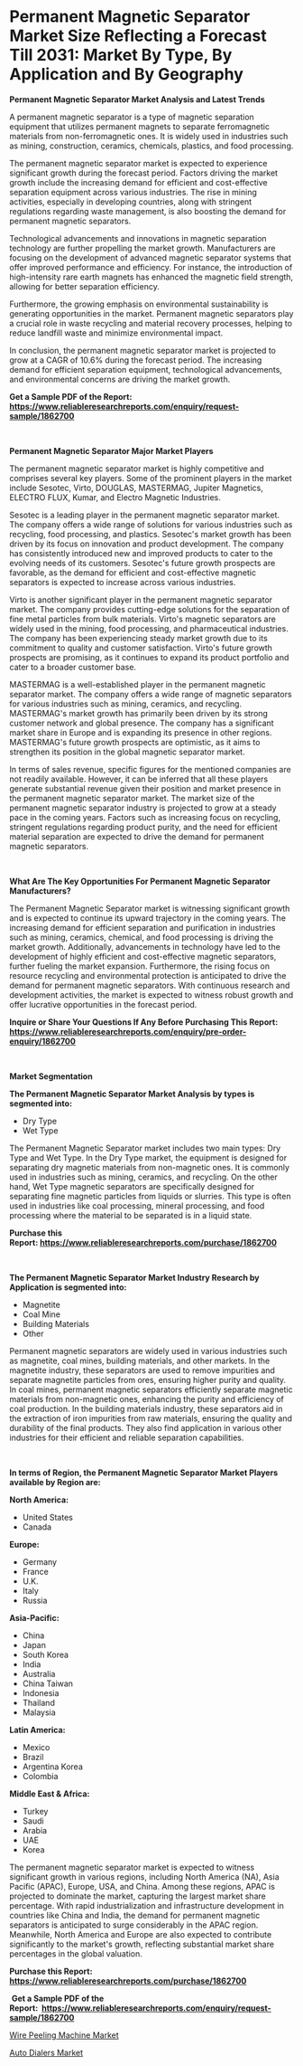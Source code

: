 <p><h1>Permanent Magnetic Separator Market Size Reflecting a Forecast Till 2031: Market By Type, By Application and By Geography</h1></p><p><strong>Permanent Magnetic Separator Market Analysis and Latest Trends</strong></p>
<p><p>A permanent magnetic separator is a type of magnetic separation equipment that utilizes permanent magnets to separate ferromagnetic materials from non-ferromagnetic ones. It is widely used in industries such as mining, construction, ceramics, chemicals, plastics, and food processing.</p><p>The permanent magnetic separator market is expected to experience significant growth during the forecast period. Factors driving the market growth include the increasing demand for efficient and cost-effective separation equipment across various industries. The rise in mining activities, especially in developing countries, along with stringent regulations regarding waste management, is also boosting the demand for permanent magnetic separators.</p><p>Technological advancements and innovations in magnetic separation technology are further propelling the market growth. Manufacturers are focusing on the development of advanced magnetic separator systems that offer improved performance and efficiency. For instance, the introduction of high-intensity rare earth magnets has enhanced the magnetic field strength, allowing for better separation efficiency.</p><p>Furthermore, the growing emphasis on environmental sustainability is generating opportunities in the market. Permanent magnetic separators play a crucial role in waste recycling and material recovery processes, helping to reduce landfill waste and minimize environmental impact.</p><p>In conclusion, the permanent magnetic separator market is projected to grow at a CAGR of 10.6% during the forecast period. The increasing demand for efficient separation equipment, technological advancements, and environmental concerns are driving the market growth.</p></p>
<p><strong>Get a Sample PDF of the Report:&nbsp; <a href="https://www.reliableresearchreports.com/enquiry/request-sample/1862700">https://www.reliableresearchreports.com/enquiry/request-sample/1862700</a></strong></p>
<p>&nbsp;</p>
<p><strong>Permanent Magnetic Separator Major Market Players</strong></p>
<p><p>The permanent magnetic separator market is highly competitive and comprises several key players. Some of the prominent players in the market include Sesotec, Virto, DOUGLAS, MASTERMAG, Jupiter Magnetics, ELECTRO FLUX, Kumar, and Electro Magnetic Industries.</p><p>Sesotec is a leading player in the permanent magnetic separator market. The company offers a wide range of solutions for various industries such as recycling, food processing, and plastics. Sesotec's market growth has been driven by its focus on innovation and product development. The company has consistently introduced new and improved products to cater to the evolving needs of its customers. Sesotec's future growth prospects are favorable, as the demand for efficient and cost-effective magnetic separators is expected to increase across various industries.</p><p>Virto is another significant player in the permanent magnetic separator market. The company provides cutting-edge solutions for the separation of fine metal particles from bulk materials. Virto's magnetic separators are widely used in the mining, food processing, and pharmaceutical industries. The company has been experiencing steady market growth due to its commitment to quality and customer satisfaction. Virto's future growth prospects are promising, as it continues to expand its product portfolio and cater to a broader customer base.</p><p>MASTERMAG is a well-established player in the permanent magnetic separator market. The company offers a wide range of magnetic separators for various industries such as mining, ceramics, and recycling. MASTERMAG's market growth has primarily been driven by its strong customer network and global presence. The company has a significant market share in Europe and is expanding its presence in other regions. MASTERMAG's future growth prospects are optimistic, as it aims to strengthen its position in the global magnetic separator market.</p><p>In terms of sales revenue, specific figures for the mentioned companies are not readily available. However, it can be inferred that all these players generate substantial revenue given their position and market presence in the permanent magnetic separator market. The market size of the permanent magnetic separator industry is projected to grow at a steady pace in the coming years. Factors such as increasing focus on recycling, stringent regulations regarding product purity, and the need for efficient material separation are expected to drive the demand for permanent magnetic separators.</p></p>
<p>&nbsp;</p>
<p><strong>What Are The Key Opportunities For Permanent Magnetic Separator Manufacturers?</strong></p>
<p><p>The Permanent Magnetic Separator market is witnessing significant growth and is expected to continue its upward trajectory in the coming years. The increasing demand for efficient separation and purification in industries such as mining, ceramics, chemical, and food processing is driving the market growth. Additionally, advancements in technology have led to the development of highly efficient and cost-effective magnetic separators, further fueling the market expansion. Furthermore, the rising focus on resource recycling and environmental protection is anticipated to drive the demand for permanent magnetic separators. With continuous research and development activities, the market is expected to witness robust growth and offer lucrative opportunities in the forecast period.</p></p>
<p><strong>Inquire or Share Your Questions If Any Before Purchasing This Report: <a href="https://www.reliableresearchreports.com/enquiry/pre-order-enquiry/1862700">https://www.reliableresearchreports.com/enquiry/pre-order-enquiry/1862700</a></strong></p>
<p>&nbsp;</p>
<p><strong>Market Segmentation</strong></p>
<p><strong>The Permanent Magnetic Separator Market Analysis by types is segmented into:</strong></p>
<p><ul><li>Dry Type</li><li>Wet Type</li></ul></p>
<p><p>The Permanent Magnetic Separator market includes two main types: Dry Type and Wet Type. In the Dry Type market, the equipment is designed for separating dry magnetic materials from non-magnetic ones. It is commonly used in industries such as mining, ceramics, and recycling. On the other hand, Wet Type magnetic separators are specifically designed for separating fine magnetic particles from liquids or slurries. This type is often used in industries like coal processing, mineral processing, and food processing where the material to be separated is in a liquid state.</p></p>
<p><strong>Purchase this Report:&nbsp;<a href="https://www.reliableresearchreports.com/purchase/1862700">https://www.reliableresearchreports.com/purchase/1862700</a></strong></p>
<p>&nbsp;</p>
<p><strong>The Permanent Magnetic Separator Market Industry Research by Application is segmented into:</strong></p>
<p><ul><li>Magnetite</li><li>Coal Mine</li><li>Building Materials</li><li>Other</li></ul></p>
<p><p>Permanent magnetic separators are widely used in various industries such as magnetite, coal mines, building materials, and other markets. In the magnetite industry, these separators are used to remove impurities and separate magnetite particles from ores, ensuring higher purity and quality. In coal mines, permanent magnetic separators efficiently separate magnetic materials from non-magnetic ones, enhancing the purity and efficiency of coal production. In the building materials industry, these separators aid in the extraction of iron impurities from raw materials, ensuring the quality and durability of the final products. They also find application in various other industries for their efficient and reliable separation capabilities.</p></p>
<p>&nbsp;</p>
<p><strong>In terms of Region, the Permanent Magnetic Separator Market Players available by Region are:</strong></p>
<p>
    <p> <strong> North America: </strong>
        <ul>
            <li>United States</li>
            <li>Canada</li>
        </ul>
        </p> 
    <p> <strong> Europe: </strong>
        <ul>
            <li>Germany</li>
            <li>France</li>
            <li>U.K.</li>
            <li>Italy</li>
            <li>Russia</li>
        </ul>
        </p> 
    <p> <strong> Asia-Pacific: </strong>
        <ul>
            <li>China</li>
            <li>Japan</li>
            <li>South Korea</li>
            <li>India</li>
            <li>Australia</li>
            <li>China Taiwan</li>
            <li>Indonesia</li>
            <li>Thailand</li>
            <li>Malaysia</li>
        </ul>
        </p> 
    <p> <strong> Latin America: </strong>
        <ul>
            <li>Mexico</li>
            <li>Brazil</li>
            <li>Argentina Korea</li>
            <li>Colombia</li>
        </ul>
        </p> 
    <p> <strong> Middle East & Africa: </strong>
        <ul>
            <li>Turkey</li>
            <li>Saudi</li>
            <li>Arabia</li>
            <li>UAE</li>
            <li>Korea</li>
        </ul>
    </p>
    </p>
<p><p>The permanent magnetic separator market is expected to witness significant growth in various regions, including North America (NA), Asia Pacific (APAC), Europe, USA, and China. Among these regions, APAC is projected to dominate the market, capturing the largest market share percentage. With rapid industrialization and infrastructure development in countries like China and India, the demand for permanent magnetic separators is anticipated to surge considerably in the APAC region. Meanwhile, North America and Europe are also expected to contribute significantly to the market's growth, reflecting substantial market share percentages in the global valuation.</p></p>
<p><strong>Purchase this Report: <a href="https://www.reliableresearchreports.com/purchase/1862700">https://www.reliableresearchreports.com/purchase/1862700</a></strong></p>
<p>&nbsp;<strong>Get a Sample PDF of the Report:&nbsp;&nbsp;<a href="https://www.reliableresearchreports.com/enquiry/request-sample/1862700">https://www.reliableresearchreports.com/enquiry/request-sample/1862700</a></strong></p>
<p><strong></strong></p>
<p><p><a href="https://github.com/chartsaturn/Market-Research-Report-List-1/blob/main/wire-peeling-machine-market.md">Wire Peeling Machine Market</a></p><p><a href="https://github.com/Triciasol/Market-Research-Report-List-1/blob/main/auto-dialers-market.md">Auto Dialers Market</a></p></p>